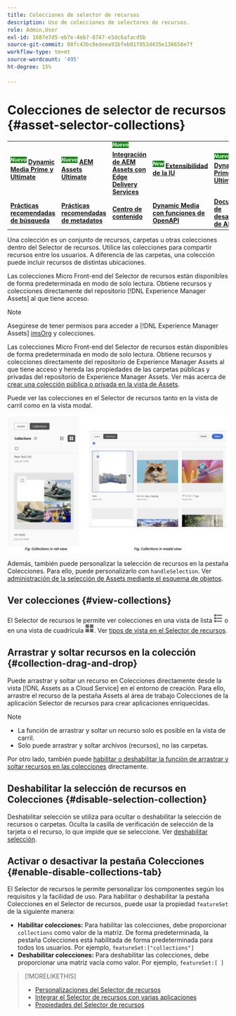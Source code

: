 ```yaml
---
title: Colecciones de selector de recursos
description: Uso de colecciones de selectores de recursos.
role: Admin,User
exl-id: 1687e7d5-eb7e-4eb7-8747-e5dc6afacd5b
source-git-commit: 08fc43bc8edeea91bfeb01f053d435e136658e7f
workflow-type: tm+mt
source-wordcount: '495'
ht-degree: 15%

---
```


# Colecciones de selector de recursos {#asset-selector-collections}

<table>
    <tr>
        <td>
            <sup style= "background-color:#008000; color:#FFFFFF; font-weight:bold"><i>Nuevo</i></sup> <a href="/help/assets/dynamic-media/dm-prime-ultimate.md"><b>Dynamic Media Prime y Ultimate</b></a>
        </td>
        <td>
            <sup style= "background-color:#008000; color:#FFFFFF; font-weight:bold"><i>Nuevo</i></sup> <a href="/help/assets/assets-ultimate-overview.md"><b>AEM Assets Ultimate</b></a>
        </td>
        <td>
            <sup style= "background-color:#008000; color:#FFFFFF; font-weight:bold"><i>Nuevo</i></sup> <a href="/help/assets/integrate-aem-assets-edge-delivery-services.md"><b>Integración de AEM Assets con Edge Delivery Services</b></a>
        </td>
        <td>
            <sup style= "background-color:#008000; color:#FFFFFF; font-weight:bold"><i>New</i></sup> <a href="/help/assets/aem-assets-view-ui-extensibility.md"><b>Extensibilidad de la IU</b></a>
        </td>
          <td>
            <sup style= "background-color:#008000; color:#FFFFFF; font-weight:bold"><i>Nuevo</i></sup> <a href="/help/assets/dynamic-media/enable-dynamic-media-prime-and-ultimate.md"><b>Habilitar Dynamic Media Prime y Ultimate</b></a>
        </td>
    </tr>
    <tr>
        <td>
            <a href="/help/assets/search-best-practices.md"><b>Prácticas recomendadas de búsqueda</b></a>
        </td>
        <td>
            <a href="/help/assets/metadata-best-practices.md"><b>Prácticas recomendadas de metadatos</b></a>
        </td>
        <td>
            <a href="/help/assets/product-overview.md"><b>Centro de contenido</b></a>
        </td>
        <td>
            <a href="/help/assets/dynamic-media-open-apis-overview.md"><b>Dynamic Media con funciones de OpenAPI</b></a>
        </td>
        <td>
            <a href="https://developer.adobe.com/experience-cloud/experience-manager-apis/"><b>Documentación de desarrollador de AEM Assets</b></a>
        </td>
    </tr>
</table>

Una colección es un conjunto de recursos, carpetas u otras colecciones dentro del Selector de recursos. Utilice las colecciones para compartir recursos entre los usuarios. A diferencia de las carpetas, una colección puede incluir recursos de distintas ubicaciones.

Las colecciones Micro Front-end del Selector de recursos están disponibles de forma predeterminada en modo de solo lectura. Obtiene recursos y colecciones directamente del repositorio [!DNL Experience Manager Assets] al que tiene acceso.

>[!NOTE]
>
>Asegúrese de tener permisos para acceder a [!DNL Experience Manager Assets] [imsOrg](/help/assets/asset-selector-properties.md) y colecciones.

Las colecciones Micro Front-end del Selector de recursos están disponibles de forma predeterminada en modo de solo lectura. Obtiene recursos y colecciones directamente del repositorio de Experience Manager Assets al que tiene acceso y hereda las propiedades de las carpetas públicas y privadas del repositorio de Experience Manager Assets. Ver más acerca de [crear una colección pública o privada en la vista de Assets](/help/assets/manage-collections-assets-view.md#create-collection).

Puede ver las colecciones en el Selector de recursos tanto en la vista de carril como en la vista modal.

![Colecciones en la vista de carril](assets/collections-rail-modal-view.png)

<!--
Additionally, you can [customize](/help/assets/asset-selector-customization.md) the `featureSet` property to enable or disable collections in Asset Selector. See [enable or disable Collections tab](#enable-disable-collections-tab).-->

Además, también puede personalizar la selección de recursos en la pestaña Colecciones. Para ello, puede personalizarlo con `handleSelection`. Ver [administración de la selección de Assets mediante el esquema de objetos](/help/assets/asset-selector-customization.md#handling-selection).

## Ver colecciones {#view-collections}

El Selector de recursos le permite ver colecciones en una vista de lista ![vista de lista](assets/do-not-localize/list-view.png) o en una vista de cuadrícula ![vista de cuadrícula](assets/do-not-localize/grid-view.png). Ver [tipos de vista en el Selector de recursos](overview-asset-selector.md#types-of-view).

## Arrastrar y soltar recursos en la colección {#collection-drag-and-drop}

Puede arrastrar y soltar un recurso en Colecciones directamente desde la vista [!DNL Assets as a Cloud Service] en el entorno de creación. Para ello, arrastre el recurso de la pestaña Assets al área de trabajo Colecciones de la aplicación Selector de recursos para crear aplicaciones enriquecidas.

>[!NOTE]
>
>* La función de arrastrar y soltar un recurso solo es posible en la vista de carril.
>* Solo puede arrastrar y soltar archivos (recursos), no las carpetas.

Por otro lado, también puede [habilitar o deshabilitar la función de arrastrar y soltar recursos en las colecciones](asset-selector-customization.md#enable-disable-drag-and-drop) directamente.

## Deshabilitar la selección de recursos en Colecciones {#disable-selection-collection}

Deshabilitar selección se utiliza para ocultar o deshabilitar la selección de recursos o carpetas. Oculta la casilla de verificación de selección de la tarjeta o el recurso, lo que impide que se seleccione. Ver [deshabilitar selección](/help/assets/asset-selector-customization.md#disable-selection).

## Activar o desactivar la pestaña Colecciones {#enable-disable-collections-tab}

El Selector de recursos le permite personalizar los componentes según los requisitos y la facilidad de uso. Para habilitar o deshabilitar la pestaña Colecciones en el Selector de recursos, puede usar la propiedad `featureSet` de la siguiente manera:

* **Habilitar colecciones:** Para habilitar las colecciones, debe proporcionar `collections` como valor de la matriz. De forma predeterminada, la pestaña Colecciones está habilitada de forma predeterminada para todos los usuarios. Por ejemplo, `featureSet:["collections"]`
* **Deshabilitar colecciones:** Para deshabilitar las colecciones, debe proporcionar una matriz vacía como valor. Por ejemplo, `featureSet:[ ]`

>[!MORELIKETHIS]
>
>* [Personalizaciones del Selector de recursos](/help/assets/asset-selector-customization.md)
>* [Integrar el Selector de recursos con varias aplicaciones](/help/assets/integrate-asset-selector.md)
>* [Propiedades del Selector de recursos](/help/assets/asset-selector-properties.md)
